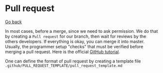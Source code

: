 # Pull request

[Go back](../index.md#advanced-github-concepts)

In most cases, before a merge, since we need to ask permission. We do that by creating a ``Pull request`` for our branch, then wait for reviews by the others developers. If everything is okay, you can merge it into master. Usually, the programmer setup "checks" that must be verified before merging a pull request. Here is the official [GitHub tutorial](https://docs.github.com/en/github/collaborating-with-issues-and-pull-requests/proposing-changes-to-your-work-with-pull-requests/creating-a-pull-request).

One can define the format of pull request by creating a template file ``.github/PULL_REQUEST_TEMPLATE/pull_request_template.md``
